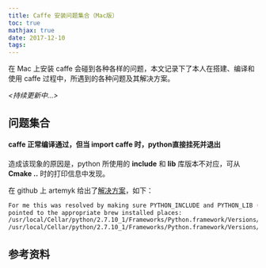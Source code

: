 ```yaml
---
title: Caffe 安装问题集合（Mac版）
toc: true
mathjax: true
date: 2017-12-10
tags:
---
```


在 Mac 上安装 caffe 会碰到各种各样的问题，本文记录下了本人在搭建、编译和使用 caffe 过程中，所遇到的各种问题及其解决方案。

_<持续更新中...>_

<!--more-->

## 问题集合

#### caffe 正常编译通过，但当 import caffe 时，python直接挂死并退出

造成该现象的原因是，python 所使用的 **include** 和 **lib** 库版本不对应，可从 **Cmake ..** 时的打印信息中发现。

在 github 上 artemyk 给出了[解决方案][1]，如下：

```bash
For me this was resolved by making sure PYTHON_INCLUDE and PYTHON_LIB (in Makefile.config)
pointed to the appropriate brew installed places:
/usr/local/Cellar/python/2.7.10_1/Frameworks/Python.framework/Versions/2.7/include/python2.7
/usr/local/Cellar/python/2.7.10_1/Frameworks/Python.framework/Versions/2.7/lib/
```


## 参考资料

[1]: https://github.com/BVLC/caffe/issues/2677
